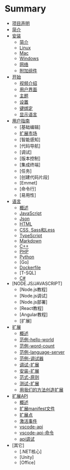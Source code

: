 # Summary

* [项目声明](README.md)
* [简介](md/Overview.md)
* [安装](md/安装.md)
	* [简介](md/安装/简介.md)
	* [Linux](md/安装/Linux.md)
	* [Mac](md/安装/Mac.md)
	* [Windows](md/安装/Windows.md)
	* [网络](md/安装/网络.md)
	* [附加组件](md/安装/附加组件.md) 
* [开始](md/开始.md)
    * [视频介绍](md/开始/视频介绍.md)
    * [用户界面](md/开始/用户界面.md)
    * [主题](md/开始/主题.md)
    * [设置](md/开始/设置.md)
    * [键绑定](md/开始/键绑定.md)
    * [显示语言](md/开始/显示语言.md)
* [用户指南](md/用户指南.md)
    * [基础编辑]
    * [扩展市场](md/用户指南/扩展市场.md)
    * [智能感知]
    * [代码导航]
    * [调试]
    * [版本控制]
    * [集成终端]
    * [任务]
    * [创建代码片段]
    * [Emmet]
    * [命令行]
    * [易用性]
* [语言](summary/语言.md)
   * [概述](md/语言/概述.md)
   * [JavaScript](md/语言/javascript.md)
   * [Json](md/语言/json.md)
   * [HTML](md/语言/html.md)
   * [CSS, Sass和Less](md/语言/css.md)
   * [TypeScript](md/语言/typescript.md)
   * [Markdown](md/语言/markdown.md)
   * [C++](md/语言/cpp.md)
   * [PHP](md/语言/php.md)
   * [Python](md/语言/python.md)
   * [Go]
   * [Dockerfile](md/语言/dockerfile.md)
   * [T-SQL]
   * [C#](md/语言/csharp.md)   
* [NODE.JS/JAVASCRIPT]
    * [Node.js教程]
    * [Node.js调试]
    * [Node.js部署]
    * [React教程]
    * [Angular教程]
    * [扩展]
* [扩展](summary/扩展.md)
   * [概述](md/扩展/概述.md)
   * [范例-hello-world](md/扩展/范例-hello-world.md)
   * [范例-word-count](md/扩展/范例-word-count.md)
   * [范例-language-server](md/扩展/范例-language-server.md)
   * [范例-调试器](md/扩展/范例-调试器.md)
   * [调试-扩展](md/扩展/调试-扩展.md)
   * [安装-扩展](md/扩展/安装-扩展.md)
   * [范式-原则](md/扩展/范式-原则.md)
   * [测试-扩展](md/扩展/测试-扩展.md)
   * [用我们的方法创造扩展](md/扩展/用我们的方法创造扩展.md)
* [扩展API](summary/扩展API.md)
   * [概述](md/扩展API/概述.md)
   * [扩展manifest文件](md/扩展API/扩展manifest文件.md)
   * [扩展点](md/扩展API/扩展点.md)
   * [激活事件](md/扩展API/激活事件.md)
   * [vscode-api](md/扩展API/vscode-api.md)
   * [vscode-api-命令](md/扩展API/vscode-api-命令.md)
   * [api调试](md/扩展API/api调试.md)    
* [其它]
    * [.NET核心]
    * [Unity]
    * [Office]